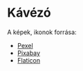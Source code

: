 # Kávézó

A képek, ikonok forrása:
* [Pexel](https://www.pexels.com/hu-hu/)
* [Pixabay](https://pixabay.com/hu/)
* [Flaticon](https://www.flaticon.com/)